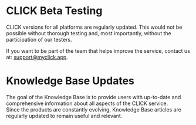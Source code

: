 # CLICK Beta Testing

CLICK versions for all platforms are regularly updated. This would not be possible without thorough testing and, most importantly, without the participation of our testers.

If you want to be part of the team that helps improve the service, contact us at: support@myclick.app.

# Knowledge Base Updates

The goal of the Knowledge Base is to provide users with up-to-date and comprehensive information about all aspects of the CLICK service.  
Since the products are constantly evolving, Knowledge Base articles are regularly updated to remain useful and relevant.

